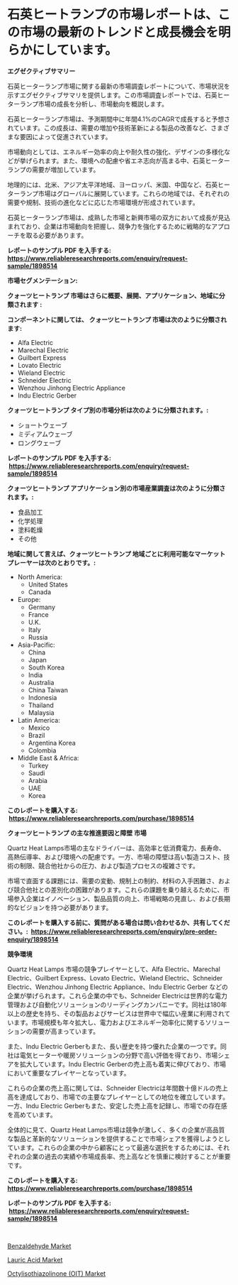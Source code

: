 <p><h1>石英ヒートランプの市場レポートは、この市場の最新のトレンドと成長機会を明らかにしています。</h1></p><p><strong>エグゼクティブサマリー</strong></p>
<p><p>石英ヒーターランプ市場に関する最新の市場調査レポートについて、市場状況を示すエグゼクティブサマリを提供します。この市場調査レポートでは、石英ヒーターランプ市場の成長を分析し、市場動向を概説します。</p><p>石英ヒーターランプ市場は、予測期間中に年間4.1%のCAGRで成長すると予想されています。この成長は、需要の増加や技術革新による製品の改善など、さまざまな要因によって促進されています。</p><p>市場動向としては、エネルギー効率の向上や耐久性の強化、デザインの多様化などが挙げられます。また、環境への配慮や省エネ志向が高まる中、石英ヒーターランプの需要が増加しています。</p><p>地理的には、北米、アジア太平洋地域、ヨーロッパ、米国、中国など、石英ヒーターランプ市場はグローバルに展開しています。これらの地域では、それぞれの需要や規制、技術の進化などに応じた市場環境が形成されています。</p><p>石英ヒーターランプ市場は、成熟した市場と新興市場の双方において成長が見込まれており、企業は市場動向を把握し、競争力を強化するために戦略的なアプローチを取る必要があります。</p></p>
<p><strong>レポートのサンプル PDF を入手する: <a href="https://www.reliableresearchreports.com/enquiry/request-sample/1898514">https://www.reliableresearchreports.com/enquiry/request-sample/1898514</a></strong></p>
<p><strong>市場セグメンテーション:</strong></p>
<p><strong> クォーツヒートランプ 市場はさらに概要、展開、アプリケーション、地域に分類されます :</strong></p>
<p><strong>コンポーネントに関しては、 クォーツヒートランプ 市場は次のように分類されます: &nbsp;</strong></p>
<p><ul><li>Alfa Electric</li><li>Marechal Electric</li><li>Guilbert Express</li><li>Lovato Electric</li><li>Wieland Electric</li><li>Schneider Electric</li><li>Wenzhou Jinhong Electric Appliance</li><li>Indu Electric Gerber</li></ul></p>
<p><strong> クォーツヒートランプ タイプ別の市場分析は次のように分類されます。:</strong></p>
<p><ul><li>ショートウェーブ</li><li>ミディアムウェーブ</li><li>ロングウェーブ</li></ul></p>
<p><strong>レポートのサンプル PDF を入手する: &nbsp;<a href="https://www.reliableresearchreports.com/enquiry/request-sample/1898514">https://www.reliableresearchreports.com/enquiry/request-sample/1898514</a></strong></p>
<p><strong> クォーツヒートランプ アプリケーション別の市場産業調査は次のように分類されます。:</strong></p>
<p><ul><li>食品加工</li><li>化学処理</li><li>塗料乾燥</li><li>その他</li></ul></p>
<p><strong>地域に関して言えば、クォーツヒートランプ 地域ごとに利用可能なマーケットプレーヤーは次のとおりです。:</strong></p>
<p><ul>
    <li>
        North America:
        <ul>
            <li>United States</li>
            <li>Canada</li>
        </ul>
    </li>
    <li>
        Europe:
        <ul>
            <li>Germany</li>
            <li>France</li>
            <li>U.K.</li>
            <li>Italy</li>
            <li>Russia</li>
        </ul>
    </li>
    <li>
        Asia-Pacific:
        <ul>
            <li>China</li>
            <li>Japan</li>
            <li>South Korea</li>
            <li>India</li>
            <li>Australia</li>
            <li>China Taiwan</li>
            <li>Indonesia</li>
            <li>Thailand</li>
            <li>Malaysia</li>
        </ul>
    </li>
    <li>
        Latin America:
        <ul>
            <li>Mexico</li>
            <li>Brazil</li>
            <li>Argentina Korea</li>
            <li>Colombia</li>
        </ul>
    </li>
    <li>
        Middle East & Africa:
        <ul>
            <li>Turkey</li>
            <li>Saudi</li>
            <li>Arabia</li>
            <li>UAE</li>
            <li>Korea</li>
        </ul>
    </li>
    </ul></p>
<p><strong>このレポートを購入する: &nbsp;<a href="https://www.reliableresearchreports.com/purchase/1898514">https://www.reliableresearchreports.com/purchase/1898514</a></strong></p>
<p><strong>クォーツヒートランプ の主な推進要因と障壁 市場</strong></p>
<p><p>Quartz Heat Lamps市場の主なドライバーは、高効率と低消費電力、長寿命、高熱伝導率、および環境への配慮です。一方、市場の障壁は高い製造コスト、技術の制限、競合他社からの圧力、および製造プロセスの複雑さです。</p><p>市場で直面する課題には、需要の変動、規制上の制約、材料の入手困難さ、および競合他社との差別化の困難があります。これらの課題を乗り越えるために、市場参入企業はイノベーション、製品品質の向上、市場戦略の見直し、および長期的なビジョンを持つ必要があります。</p></p>
<p><strong>このレポートを購入する前に、質問がある場合は問い合わせるか、共有してください。:&nbsp; <a href="https://www.reliableresearchreports.com/enquiry/pre-order-enquiry/1898514">https://www.reliableresearchreports.com/enquiry/pre-order-enquiry/1898514</a></strong></p>
<p><strong>競争環境</strong></p>
<p><p>Quartz Heat Lamps 市場の競争プレイヤーとして、Alfa Electric、Marechal Electric、Guilbert Express、Lovato Electric、Wieland Electric、Schneider Electric、Wenzhou Jinhong Electric Appliance、Indu Electric Gerber などの企業が挙げられます。これら企業の中でも、Schneider Electricは世界的な電力管理および自動化ソリューションのリーディングカンパニーです。同社は180年以上の歴史を持ち、その製品およびサービスは世界中で幅広い産業に利用されています。市場規模も年々拡大し、電力およびエネルギー効率化に関するソリューションの需要が高まっています。</p><p>また、Indu Electric Gerberもまた、長い歴史を持つ優れた企業の一つです。同社は電気ヒーターや暖房ソリューションの分野で高い評価を得ており、市場シェアを拡大しています。Indu Electric Gerberの売上高も着実に伸びており、市場において重要なプレイヤーとなっています。</p><p>これらの企業の売上高に関しては、Schneider Electricは年間数十億ドルの売上高を達成しており、市場での主要なプレイヤーとしての地位を確立しています。一方、Indu Electric Gerberもまた、安定した売上高を記録し、市場での存在感を高めています。</p><p>全体的に見て、Quartz Heat Lamps市場は競争が激しく、多くの企業が高品質な製品と革新的なソリューションを提供することで市場シェアを獲得しようとしています。これらの企業の中から顧客にとって最適な選択をするためには、それぞれの企業の過去の実績や市場成長率、売上高などを慎重に検討することが重要です。</p></p>
<p><strong>このレポートを購入する: &nbsp; <a href="https://www.reliableresearchreports.com/purchase/1898514">https://www.reliableresearchreports.com/purchase/1898514</a></strong></p>
<p><strong>レポートのサンプル PDF を入手する: &nbsp;<a href="https://www.reliableresearchreports.com/enquiry/request-sample/1898514">https://www.reliableresearchreports.com/enquiry/request-sample/1898514</a></strong><strong></strong></p>
<p>&nbsp;</p>
<p><p><a href="https://github.com/wusalecollins540tpqoz/Market-Research-Report-List-1/blob/main/benzaldehyde-market.md">Benzaldehyde Market</a></p><p><a href="https://github.com/kathiaseamanalvaradovlprc2h/Market-Research-Report-List-1/blob/main/lauric-acid-market.md">Lauric Acid Market</a></p><p><a href="https://zircon-bluebell-299.notion.site/Octylisothiazolinone-OIT-Market-Size-Share-Trends-Analysis-Report-By-Material-By-Type-By-End--cc97bcdcc27e48ac923f914a16f9ace0">Octylisothiazolinone (OIT) Market</a></p></p>